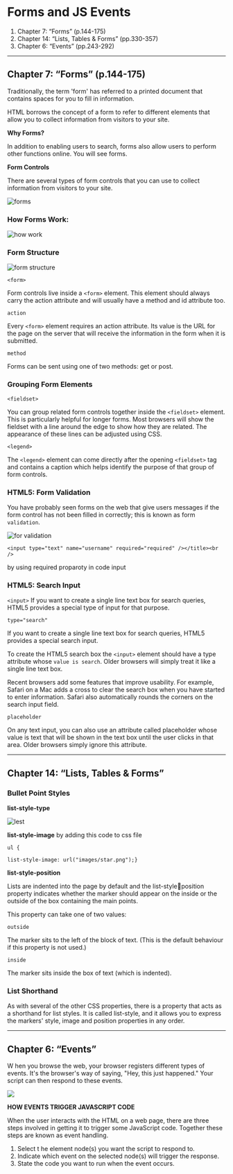 # Forms and JS Events

1. Chapter 7: “Forms” (p.144-175) 
2. Chapter 14: “Lists, Tables & Forms” (pp.330-357)
3. Chapter 6: “Events” (pp.243-292)

-------------------------------------------------------
## Chapter 7: “Forms” (p.144-175)

Traditionally, the term 'form' has referred 
to a printed document that contains 
spaces for you to fill in information.

HTML borrows the concept of a form to refer to different elements that allow you to collect information from visitors to 
your site.

**Why Forms?**

In addition to enabling users to search, forms also allow users to perform other functions online. You will see forms.

**Form Controls**

There are several types of form controls that 
you can use to collect information from visitors 
to your site.

![forms](https://cdn.educba.com/academy/wp-content/uploads/2019/07/HTML-Form-Controls.png)


### How Forms Work:

![how work](https://howto.caspio.com/wp-content/uploads/2016/12/How_to_convert_existing_html_forms_to_work_with_caspio.png)


### Form Structure

![form structure](https://images.slideplayer.com/30/9546496/slides/slide_13.jpg)

`<form>`

Form controls live inside a 
`<form>` element. This element 
should always carry the action
attribute and will usually have a 
method and id attribute too.

`action`

Every `<form>` element requires 
an action attribute. Its value
is the URL for the page on the 
server that will receive the 
information in the form when it 
is submitted.

`method`

Forms can be sent using one of 
two methods: get or post.

### Grouping Form Elements

`<fieldset>`

You can group related form 
controls together inside the 
`<fieldset>` element. This is 
particularly helpful for longer 
forms.
Most browsers will show the 
fieldset with a line around 
the edge to show how they are 
related. The appearance of these 
lines can be adjusted using CSS.

`<legend>`

The `<legend>` element can 
come directly after the opening 
`<fieldset>` tag and contains a 
caption which helps identify the 
purpose of that group of form 
controls.

### HTML5: Form Validation

You have probably seen forms on the web that give users messages if the form control has 
not been filled in correctly; this is 
known as form `validation`.

![for validation](https://static.raymondcamden.com/images/ScreenClip45.png)

`<input type="text" name="username"
 required="required" /></title><br />` 

 by using required proparoty in code input 


 ### HTML5: Search Input

 `<input>`
If you want to create a single 
line text box for search queries, 
HTML5 provides a special type 
of input for that purpose.

`type="search"`

If you want to create a single 
line text box for search queries, 
HTML5 provides a special 
search input.

To create the HTML5 search box 
the `<input>` element should 
have a type attribute whose 
`value is search`. Older browsers 
will simply treat it like a single 
line text box.

Recent browsers add some 
features that improve usability. 
For example, Safari on a Mac 
adds a cross to clear the search 
box when you have started to 
enter information. Safari also 
automatically rounds the corners 
on the search input field.

`placeholder`

On any text input, you can 
also use an attribute called 
placeholder whose value is 
text that will be shown in the 
text box until the user clicks in 
that area. Older browsers simply 
ignore this attribute.


-------------------------------------------------------

## Chapter 14: “Lists, Tables & Forms” 

### Bullet Point Styles

**list-style-type**

![lest](https://cloud.netlifyusercontent.com/assets/344dbf88-fdf9-42bb-adb4-46f01eedd629/7db7b396-48da-4e19-9df5-ed21d9de5d39/list-markers.jpg)

**list-style-image**
by adding this code to css file

`ul {`

`list-style-image: url("images/star.png");}`

**list-style-position**

Lists are indented into the page 
by default and the list-styleposition property indicates whether the marker should 
appear on the inside or the 
outside of the box containing the 
main points. 

This property can take one of 
two values:

`outside`

The marker sits to the left of the 
block of text. (This is the default 
behaviour if this property is not 
used.)

`inside`

The marker sits inside the box of 
text (which is indented).

### List Shorthand

As with several of the other CSS 
properties, there is a property 
that acts as a shorthand for list 
styles. It is called list-style, 
and it allows you to express 
the markers' style, image and 
position properties in any order.



-------------------------------------------------------

## Chapter 6: “Events”

W hen you browse the web, your browser registers different types of events. It's the browser's way of saying, "Hey, this just happened." Your script can then respond to these events. 

![](https://www.heelpbook.net/wp-content/uploads/2014/12/overviewhtml4.png)

**HOW EVENTS TRIGGER JAVASCRIPT CODE**

When the user interacts with the HTML on a web page, there are three steps involved in getting it to trigger some JavaScript code. Together these steps are known as event handling. 

1. Select t he element node(s) you want the 
script to respond to. 
2. Indicate which event on the selected node(s) will 
trigger the response. 
3. State the code you want to run when the event 
occurs.


